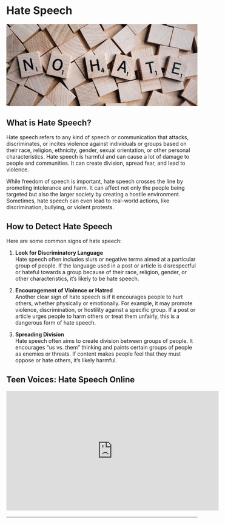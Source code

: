 # Hate Speech

<img src="images/nohate.jpg" class="header">

## What is Hate Speech?

Hate speech refers to any kind of speech or communication that attacks, discriminates, or incites violence against individuals or groups based on their race, religion, ethnicity, gender, sexual orientation, or other personal characteristics. Hate speech is harmful and can cause a lot of damage to people and communities. It can create division, spread fear, and lead to violence.

While freedom of speech is important, hate speech crosses the line by promoting intolerance and harm. It can affect not only the people being targeted but also the larger society by creating a hostile environment. Sometimes, hate speech can even lead to real-world actions, like discrimination, bullying, or violent protests.

## How to Detect Hate Speech

Here are some common signs of hate speech:

1. **Look for Discriminatory Language**  
   Hate speech often includes slurs or negative terms aimed at a particular group of people. If the language used in a post or article is disrespectful or hateful towards a group because of their race, religion, gender, or other characteristics, it’s likely to be hate speech.

2. **Encouragement of Violence or Hatred**  
   Another clear sign of hate speech is if it encourages people to hurt others, whether physically or emotionally. For example, it may promote violence, discrimination, or hostility against a specific group. If a post or article urges people to harm others or treat them unfairly, this is a dangerous form of hate speech.

3. **Spreading Division**  
   Hate speech often aims to create division between groups of people. It encourages “us vs. them” thinking and paints certain groups of people as enemies or threats. If content makes people feel that they must oppose or hate others, it’s likely harmful.

## Teen Voices: Hate Speech Online

<iframe width="560" height="315" src="https://www.youtube.com/embed/8vUdWpwLv10?si=Z3EsasodGUGFJKqA" title="YouTube video player" frameborder="0" allow="accelerometer; autoplay; clipboard-write; encrypted-media; gyroscope; picture-in-picture; web-share" referrerpolicy="strict-origin-when-cross-origin" allowfullscreen></iframe>

---